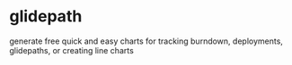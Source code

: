 # glidepath
generate free quick and easy charts for tracking burndown, deployments, glidepaths, or creating line charts
